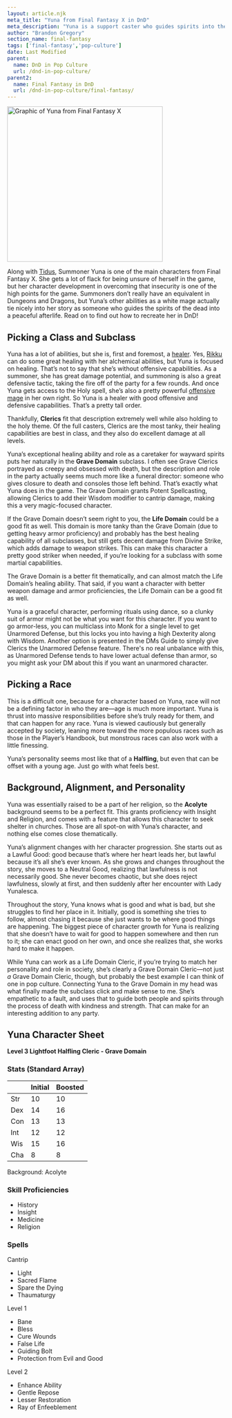 ```yaml
---
layout: article.njk
meta_title: "Yuna from Final Fantasy X in DnD"
meta_description: "Yuna is a support caster who guides spirits into the afterlife and consoles their loved ones who are left behind. Is there an equivalent in DnD? Yes!"
author: "Brandon Gregory"
section_name: final-fantasy
tags: ['final-fantasy','pop-culture']
date: Last Modified
parent:
  name: DnD in Pop Culture
  url: /dnd-in-pop-culture/
parent2:
  name: Final Fantasy in DnD
  url: /dnd-in-pop-culture/final-fantasy/
---
```


<img
  src="/images/ff10-yuna-360.webp"
  srcset="/images/ff10-yuna-360.webp 360w,
          /images/ff10-yuna-768.webp 768w"
  sizes="(min-width: 768px) 384px,180px"
  alt="Graphic of Yuna from Final Fantasy X"
  class="tiny-hero"
  height="360" width="360" />

Along with [Tidus](/dnd-in-pop-culture/final-fantasy/ff10-tidus/), Summoner Yuna is one of the main characters from Final Fantasy X. She gets a lot of flack for being unsure of herself in the game, but her character development in overcoming that insecurity is one of the high points for the game. Summoners don’t really have an equivalent in Dungeons and Dragons, but Yuna’s other abilities as a white mage actually tie nicely into her story as someone who guides the spirits of the dead into a peaceful afterlife. Read on to find out how to recreate her in DnD!


## Picking a Class and Subclass

Yuna has a lot of abilities, but she is, first and foremost, a [healer](/5e-build-guides/support-caster-builds/). Yes, [Rikku](/dnd-in-pop-culture/final-fantasy/ff10-rikku/) can do some great healing with her alchemical abilities, but Yuna is focused on healing. That’s not to say that she’s without offensive capabilities. As a summoner, she has great damage potential, and summoning is also a great defensive tactic, taking the fire off of the party for a few rounds. And once Yuna gets access to the Holy spell, she’s also a pretty powerful [offensive mage](/5e-build-guides/blaster-caster-builds/) in her own right. So Yuna is a healer with good offensive and defensive capabilities. That’s a pretty tall order.

Thankfully, **Clerics** fit that description extremely well while also holding to the holy theme. Of the full casters, Clerics are the most tanky, their healing capabilities are best in class, and they also do excellent damage at all levels.

Yuna’s exceptional healing ability and role as a caretaker for wayward spirits puts her naturally in the **Grave Domain** subclass. I often see Grave Clerics portrayed as creepy and obsessed with death, but the description and role in the party actually seems much more like a funeral director: someone who gives closure to death and consoles those left behind. That’s exactly what Yuna does in the game. The Grave Domain grants Potent Spellcasting, allowing Clerics to add their Wisdom modifier to cantrip damage, making this a very magic-focused character.

If the Grave Domain doesn’t seem right to you, the **Life Domain** could be a good fit as well. This domain is more tanky than the Grave Domain (due to getting heavy armor proficiency) and probably has the best healing capability of all subclasses, but still gets decent damage from Divine Strike, which adds damage to weapon strikes. This can make this character a pretty good striker when needed, if you’re looking for a subclass with some martial capabilities.

The Grave Domain is a better fit thematically, and can almost match the Life Domain’s healing ability. That said, if you want a character with better weapon damage and armor proficiencies, the Life Domain can be a good fit as well.

Yuna is a graceful character, performing rituals using dance, so a clunky suit of armor might not be what you want for this character. If you want to go armor-less, you can multiclass into Monk for a single level to get Unarmored Defense, but this locks you into having a high Dexterity along with Wisdom. Another option is presented in the DMs Guide to simply give Clerics the Unarmored Defense feature. There's no real unbalance with this, as Unarmored Defense tends to have lower actual defense than armor, so you might ask your DM about this if you want an unarmored character.


## Picking a Race

This is a difficult one, because for a character based on Yuna, race will not be a defining factor in who they are—age is much more important. Yuna is thrust into massive responsibilities before she’s truly ready for them, and that can happen for any race. Yuna is viewed cautiously but generally accepted by society, leaning more toward the more populous races such as those in the Player’s Handbook, but monstrous races can also work with a little finessing.

Yuna’s personality seems most like that of a **Halfling**, but even that can be offset with a young age. Just go with what feels best.


## Background, Alignment, and Personality

Yuna was essentially raised to be a part of her religion, so the **Acolyte** background seems to be a perfect fit. This grants proficiency with Insight and Religion, and comes with a feature that allows this character to seek shelter in churches. Those are all spot-on with Yuna’s character, and nothing else comes close thematically.

Yuna’s alignment changes with her character progression. She starts out as a Lawful Good: good because that’s where her heart leads her, but lawful because it’s all she’s ever known. As she grows and changes throughout the story, she moves to a Neutral Good, realizing that lawfulness is not necessarily good. She never becomes chaotic, but she does reject lawfulness, slowly at first, and then suddenly after her encounter with Lady Yunalesca.

Throughout the story, Yuna knows what is good and what is bad, but she struggles to find her place in it. Initially, good is something she tries to follow, almost chasing it because she just wants to be where good things are happening. The biggest piece of character growth for Yuna is realizing that she doesn’t have to wait for good to happen somewhere and then run to it; she can enact good on her own, and once she realizes that, she works hard to make it happen.

While Yuna can work as a Life Domain Cleric, if you’re trying to match her personality and role in society, she’s clearly a Grave Domain Cleric—not just _a_ Grave Domain Cleric, though, but probably the best example I can think of one in pop culture. Connecting Yuna to the Grave Domain in my head was what finally made the subclass click and make sense to me. She’s empathetic to a fault, and uses that to guide both people and spirits through the process of death with kindness and strength. That can make for an interesting addition to any party.

## Yuna Character Sheet

**Level 3 Lightfoot Halfling Cleric - Grave Domain**

### Stats (Standard Array)
|   |Initial|Boosted|
|---|-------|-------|
|Str|     10|     10|
|Dex|     14|     16|
|Con|     13|     13|
|Int|     12|     12|
|Wis|     15|     16|
|Cha|      8|      8|

Background: Acolyte

### Skill Proficiencies
* History
* Insight
* Medicine
* Religion

### Spells

Cantrip
* Light
* Sacred Flame
* Spare the Dying
* Thaumaturgy

Level 1
* Bane
* Bless
* Cure Wounds
* False Life
* Guiding Bolt
* Protection from Evil and Good

Level 2
* Enhance Ability
* Gentle Repose
* Lesser Restoration
* Ray of Enfeeblement